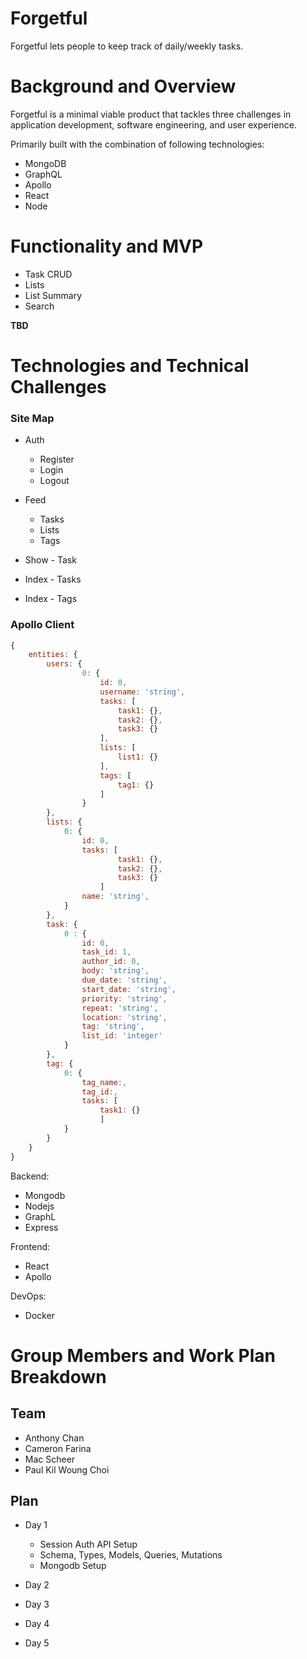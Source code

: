 # Forgetful

Forgetful lets people to keep track of daily/weekly tasks.

# Background and Overview

Forgetful is a minimal viable product that tackles three challenges in application development, software engineering, and user experience.

Primarily built with the combination of following technologies:

- MongoDB
- GraphQL
- Apollo
- React
- Node

# Functionality and MVP

- Task CRUD
- Lists
- List Summary
- Search

**TBD**

# Technologies and Technical Challenges

### Site Map

- Auth
  - Register
  - Login
  - Logout
- Feed

  - Tasks
  - Lists
  - Tags

- Show - Task
- Index - Tasks
- Index - Tags

### Apollo Client

```js
{
    entities: {
        users: {
                0: {
                    id: 0,
                    username: 'string',
                    tasks: [
                        task1: {},
                        task2: {},
                        task3: {}
                    ],
                    lists: [
                        list1: {}
                    ],
                    tags: [
                        tag1: {}
                    ]
                }
        },
        lists: {
            0: {
                id: 0,
                tasks: [
                        task1: {},
                        task2: {},
                        task3: {}
                    ]
                name: 'string',
            }
        },
        task: {
            0 : {
                id: 0,
                task_id: 1,
                author_id: 0,
                body: 'string',
                due_date: 'string',
                start_date: 'string',
                priority: 'string',
                repeat: 'string',
                location: 'string',
                tag: 'string',
                list_id: 'integer'
            }
        },
        tag: {
            0: {
                tag_name:,
                tag_id:,
                tasks: [
                    task1: {}
                    ]
            }
        }
    }
}
```

Backend:

- Mongodb
- Nodejs
- GraphL
- Express


Frontend:

- React
- Apollo

DevOps:
- Docker

# Group Members and Work Plan Breakdown

## Team

- Anthony Chan
- Cameron Farina
- Mac Scheer
- Paul Kil Woung Choi

## Plan

- Day 1

  - Session Auth API Setup
  - Schema, Types, Models, Queries, Mutations
  - Mongodb Setup

- Day 2


- Day 3


- Day 4



- Day 5

